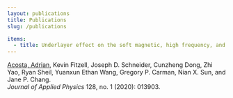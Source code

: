 ```yaml
---
layout: publications
title: Publications
slug: /publications

items:
  - title: Underlayer effect on the soft magnetic, high frequency, and magnetostrictive properties of FeGa thin films.
---
```


<u>Acosta, Adrian</u>, Kevin Fitzell, Joseph D. Schneider, Cunzheng Dong, Zhi Yao, Ryan Sheil, Yuanxun Ethan Wang, Gregory P. Carman, Nian X. Sun, and Jane P. Chang. <br />
<i>Journal of Applied Physics</i> 128, no. 1 (2020): 013903.
